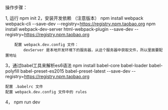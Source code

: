 操作步骤：

1, 运行 npm init
2，安装开发依赖 （注意版本）
        npm install webpack webpack-cli --save-dev --registry=https://registry.npm.taobao.org
        npm install webpack-dev-server html-webpack-plugin --save-dev --registry=https://registry.npm.taobao.org

        配置 webpack.dev.config 文件：
            devServer 是本地开发环境下的服务器，从这个服务器中获取文件，所以里面要配置地址
3，通过babel工具来解析es6语法
    npm install babel-core babel-loader babel-polyfill babel-preset-es2015 babel-preset-latest --save-dev --registry=https://registry.npm.taobao.org

    配置 .babelrc 文件
    配置 webpack.dev.config 文件中的 rules
4， npm run dev
